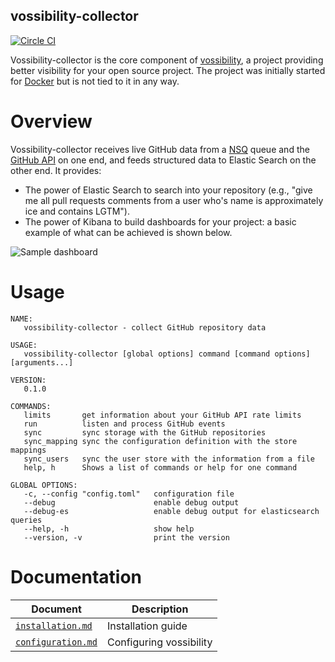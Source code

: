vossibility-collector
---------------------

[![Circle CI](https://circleci.com/gh/icecrime/vossibility-collector.svg?style=svg)](https://circleci.com/gh/icecrime/vossibility-collector)

Vossibility-collector is the core component of [vossibility](https://github.com/icecrime/vossibility-stack),
a project providing better visibility for your open source project. The project was initially
started for [Docker](https://docker.io) but is not tied to it in any way.

# Overview

Vossibility-collector receives live GitHub data from a [NSQ](http://nsq.io/) queue and the [GitHub
API](https://developer.github.com/v3/) on one end, and feeds structured data to Elastic Search on
the other end. It provides:

 - The power of Elastic Search to search into your repository (e.g., "give me all pull requests
   comments from a user who's name is approximately ice and contains LGTM").
 - The power of Kibana to build dashboards for your project: a basic example of what can be achieved
   is shown below.

![Sample dashboard](https://github.com/icecrime/vossibility-collector/raw/master/resources/screen_1.png)

# Usage

```
NAME:
   vossibility-collector - collect GitHub repository data

USAGE:
   vossibility-collector [global options] command [command options] [arguments...]
   
VERSION:
   0.1.0
   
COMMANDS:
   limits       get information about your GitHub API rate limits
   run          listen and process GitHub events
   sync         sync storage with the GitHub repositories
   sync_mapping sync the configuration definition with the store mappings
   sync_users   sync the user store with the information from a file
   help, h      Shows a list of commands or help for one command
   
GLOBAL OPTIONS:
   -c, --config "config.toml"   configuration file
   --debug                      enable debug output
   --debug-es                   enable debug output for elasticsearch queries
   --help, -h                   show help
   --version, -v                print the version
```

# Documentation

 Document   | Description
 -----------|--------------------------------------------------------------------------------------
 [`installation.md`](https://github.com/icecrime/vossibility-collector/blob/master/docs/installation.md)  | Installation guide
 [`configuration.md`](https://github.com/icecrime/vossibility-collector/blob/master/docs/configuration.md) | Configuring vossibility
